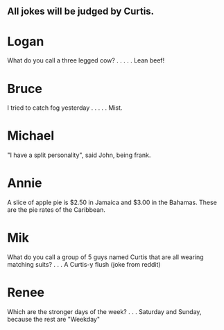## All jokes will be judged by Curtis.
# Logan
What do you call a three legged cow?
.
.
.
.
.
Lean beef!


# Bruce
I tried to catch fog yesterday
.
.
.
.
.
Mist.


# Michael
"I have a split personality", said John, being frank.

# Annie
A slice of apple pie is $2.50 in Jamaica and $3.00 in the Bahamas. These are the pie rates of the Caribbean.

# Mik
What do you call a group of 5 guys named Curtis that
are all wearing matching suits?
.
.
.
A Curtis-y flush
(joke from reddit)  

# Renee
Which are the stronger days of the week?
.
.
.
Saturday and Sunday, because the rest are "Weekday"
